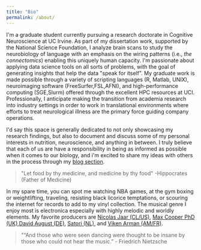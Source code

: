 ```yaml
---
title: "Bio"
permalink: /about/
---
```


I'm a graduate student currently pursuing a research doctorate in Cognitive Neuroscience at UC Irvine. As part of my dissertation work, supported by the National Science Foundation, I analyze brain scans to study the neurobiology of language with an emphasis on the wiring patterns (i.e., *the connectomics*) enabling this uniquely human capacity. I'm passionate about applying data science tools on all sorts of problems, with the goal of generating insights that help the data "speak for itself". My graduate work is made possible through a variety of scripting languages (R, Matlab, UNIX), neuroimaging software (FreeSurfer,FSL,AFNI), and high-performance computing (SGE,Slurm) offered through the excellent HPC resources at UCI. Professionally, I anticipate making the transition from academia research into industry settings in order to work in translational environments where efforts to treat neurological illness are the primary force guiding company operations.

I'd say this space is generally dedicated to not only showcasing my research findings, but also to document and discuss some of my personal interests in nutrition, neuroscience, and anything in between. I truly believe that each of us are have a responsibility in being as informed as possible when it comes to our biology, and i'm excited to share my ideas with others in the process through my [blog section](/blog/).

>"Let food by thy medicine, and medicine by thy food" -Hippocrates (Father of Medicine)

In my spare time, you can spot me watching NBA games, at the gym boxing or weightlifting, traveling, resisting black licorice temptations, or scouring the internet for records to add to my vinyl collection. The musical genre I enjoy most is electronica especially with highly melodic and worldly elements. My favorite producers are [Nicolas Jaar (CL/US)](https://youtu.be/PAAUqBghiVo), [Max Cooper PhD (UK)](https://www.youtube.com/watch?v=VFjIk_CnRUM),[David August (DE)](https://youtu.be/cwL_CIhS9Qs), [Satori (NL)](https://www.youtube.com/watch?v=72owSWU1xIM), and [Viken Arman (AM/FR)](https://youtu.be/j_npZfZmRiM).

>"“And those who were seen dancing were thought to be insane by those who could not hear the music.” - Friedrich Nietzsche
